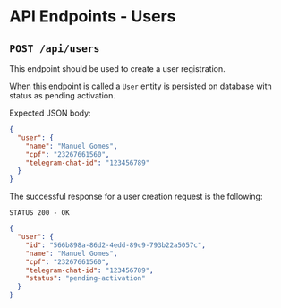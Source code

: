# API Endpoints - Users

## `POST /api/users`

This endpoint should be used to create a user registration.

When this endpoint is called a `User` entity is persisted on database with status as pending activation.

Expected JSON body:

```json
{
  "user": {
    "name": "Manuel Gomes",
    "cpf": "23267661560",
    "telegram-chat-id": "123456789"
  }
}
```

The successful response for a user creation request is the following:

`STATUS 200 - OK`

```json
{
  "user": {
    "id": "566b898a-86d2-4edd-89c9-793b22a5057c",
    "name": "Manuel Gomes",
    "cpf": "23267661560",
    "telegram-chat-id": "123456789",
    "status": "pending-activation"
  }
}
```